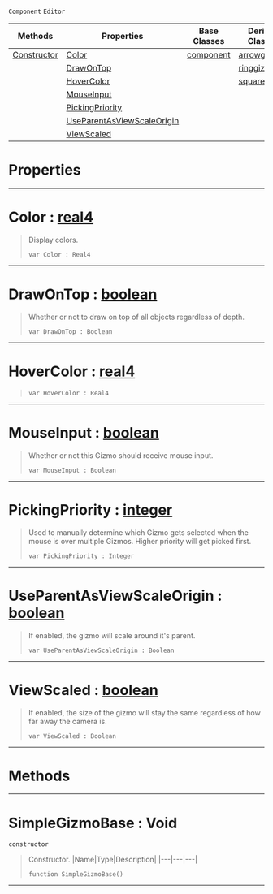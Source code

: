  `Component` `Editor`



|Methods|Properties|Base Classes|Derived Classes|
|---|---|---|---|
|[ Constructor](https://github.com/ZilchEngine/ZilchDocs/blob/master/code_reference/class_reference/simplegizmobase.markdown#simplegizmobase-void)|[ Color](https://github.com/ZilchEngine/ZilchDocs/blob/master/code_reference/class_reference/simplegizmobase.markdown#color-zilch-engine-docume)|[component](https://github.com/ZilchEngine/ZilchDocs/blob/master/code_reference/class_reference/component.markdown)|[arrowgizmo](https://github.com/ZilchEngine/ZilchDocs/blob/master/code_reference/class_reference/arrowgizmo.markdown)|
| |[ DrawOnTop](https://github.com/ZilchEngine/ZilchDocs/blob/master/code_reference/class_reference/simplegizmobase.markdown#drawontop-zilch-engine-do)| |[ringgizmo](https://github.com/ZilchEngine/ZilchDocs/blob/master/code_reference/class_reference/ringgizmo.markdown)|
| |[ HoverColor](https://github.com/ZilchEngine/ZilchDocs/blob/master/code_reference/class_reference/simplegizmobase.markdown#hovercolor-zilch-engine-d)| |[squaregizmo](https://github.com/ZilchEngine/ZilchDocs/blob/master/code_reference/class_reference/squaregizmo.markdown)|
| |[ MouseInput](https://github.com/ZilchEngine/ZilchDocs/blob/master/code_reference/class_reference/simplegizmobase.markdown#mouseinput-zilch-engine-d)| | |
| |[ PickingPriority](https://github.com/ZilchEngine/ZilchDocs/blob/master/code_reference/class_reference/simplegizmobase.markdown#pickingpriority-zilch-eng)| | |
| |[ UseParentAsViewScaleOrigin](https://github.com/ZilchEngine/ZilchDocs/blob/master/code_reference/class_reference/simplegizmobase.markdown#useparentasviewscaleorig)| | |
| |[ ViewScaled](https://github.com/ZilchEngine/ZilchDocs/blob/master/code_reference/class_reference/simplegizmobase.markdown#viewscaled-zilch-engine-d)| | |


 #  Properties


---  
 #  Color : [real4](https://github.com/ZilchEngine/ZilchDocs/blob/master/code_reference/nada_base_types/real4.markdown)

> Display colors.
> ``` lang=cpp, name=Nada
> var Color : Real4


---  
 #  DrawOnTop : [boolean](https://github.com/ZilchEngine/ZilchDocs/blob/master/code_reference/nada_base_types/boolean.markdown)

> Whether or not to draw on top of all objects regardless of depth.
> ``` lang=cpp, name=Nada
> var DrawOnTop : Boolean


---  
 #  HoverColor : [real4](https://github.com/ZilchEngine/ZilchDocs/blob/master/code_reference/nada_base_types/real4.markdown)

> 
> ``` lang=cpp, name=Nada
> var HoverColor : Real4


---  
 #  MouseInput : [boolean](https://github.com/ZilchEngine/ZilchDocs/blob/master/code_reference/nada_base_types/boolean.markdown)

> Whether or not this Gizmo should receive mouse input.
> ``` lang=cpp, name=Nada
> var MouseInput : Boolean


---  
 #  PickingPriority : [integer](https://github.com/ZilchEngine/ZilchDocs/blob/master/code_reference/nada_base_types/integer.markdown)

> Used to manually determine which Gizmo gets selected when the mouse is over multiple Gizmos. Higher priority will get picked first.
> ``` lang=cpp, name=Nada
> var PickingPriority : Integer


---  
 #  UseParentAsViewScaleOrigin : [boolean](https://github.com/ZilchEngine/ZilchDocs/blob/master/code_reference/nada_base_types/boolean.markdown)

> If enabled, the gizmo will scale around it's parent.
> ``` lang=cpp, name=Nada
> var UseParentAsViewScaleOrigin : Boolean


---  
 #  ViewScaled : [boolean](https://github.com/ZilchEngine/ZilchDocs/blob/master/code_reference/nada_base_types/boolean.markdown)

> If enabled, the size of the gizmo will stay the same regardless of how far away the camera is.
> ``` lang=cpp, name=Nada
> var ViewScaled : Boolean


---  
 #  Methods


---  
 #  SimpleGizmoBase : Void

 `constructor`

> Constructor.
> |Name|Type|Description|
> |---|---|---|
> ``` lang=cpp, name=Nada
> function SimpleGizmoBase()
> ``` 


---  
 

 